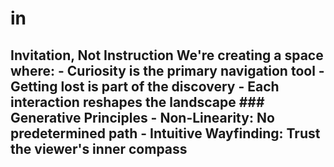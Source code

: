 # in
 ## Invitation, Not Instruction  We're creating a space where: - Curiosity is the primary navigation tool - Getting lost is part of the discovery - Each interaction reshapes the landscape  ### Generative Principles - **Non-Linearity**: No predetermined path - **Intuitive Wayfinding**: Trust the viewer's inner compass  

